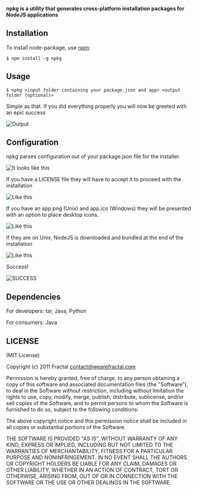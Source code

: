 **npkg is a utility that generates cross-platform installation packages for NodeJS applications**

## Installation

To install node-package, use [npm](http://github.com/isaacs/npm):

    $ npm install -g npkg

## Usage

    $ npkg <input folder containing your package.json and app> <output folder (optional)>

Simple as that. If you did everything properly you will now be greeted with an epic success

![Output](http://i.imgur.com/No0dq.png)

## Configuration

npkg parses configuration out of your package.json file for the installer.

![It looks like this](http://i.imgur.com/dDDkx.png)


If you have a LICENSE file they will have to accept it to proceed with the installation

![Like this](http://i.imgur.com/Va7Wq.png)


If you have an app.png (Unix) and app.ico (Windows) they will be presented with an option to place desktop icons.

![Like this](http://i.imgur.com/i9pMb.png)


If they are on Unix, NodeJS is downloaded and bundled at the end of the installation

![Like this](http://i.imgur.com/O8pDG.png)

Success!

![SUCCESS](http://i.imgur.com/IjBUo.png)

## Dependencies

For developers: tar, Java, Python

For consumers: Java

## LICENSE

(MIT License)

Copyright (c) 2011 Fractal <contact@wearefractal.com>

Permission is hereby granted, free of charge, to any person obtaining
a copy of this software and associated documentation files (the
"Software"), to deal in the Software without restriction, including
without limitation the rights to use, copy, modify, merge, publish,
distribute, sublicense, and/or sell copies of the Software, and to
permit persons to whom the Software is furnished to do so, subject to
the following conditions:

The above copyright notice and this permission notice shall be
included in all copies or substantial portions of the Software.

THE SOFTWARE IS PROVIDED "AS IS", WITHOUT WARRANTY OF ANY KIND,
EXPRESS OR IMPLIED, INCLUDING BUT NOT LIMITED TO THE WARRANTIES OF
MERCHANTABILITY, FITNESS FOR A PARTICULAR PURPOSE AND
NONINFRINGEMENT. IN NO EVENT SHALL THE AUTHORS OR COPYRIGHT HOLDERS BE
LIABLE FOR ANY CLAIM, DAMAGES OR OTHER LIABILITY, WHETHER IN AN ACTION
OF CONTRACT, TORT OR OTHERWISE, ARISING FROM, OUT OF OR IN CONNECTION
WITH THE SOFTWARE OR THE USE OR OTHER DEALINGS IN THE SOFTWARE.

